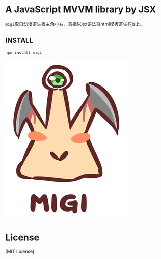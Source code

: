 # A JavaScript MVVM library by JSX

`migi`取自动漫寄生兽主角小右，意指以jsx语法将html模板寄生在js上。

## INSTALL
```
npm install migi
```

[![logo](https://raw.githubusercontent.com/migijs/migi/master/logo.jpg)](https://github.com/migijs/migi)

# License
[MIT License]
